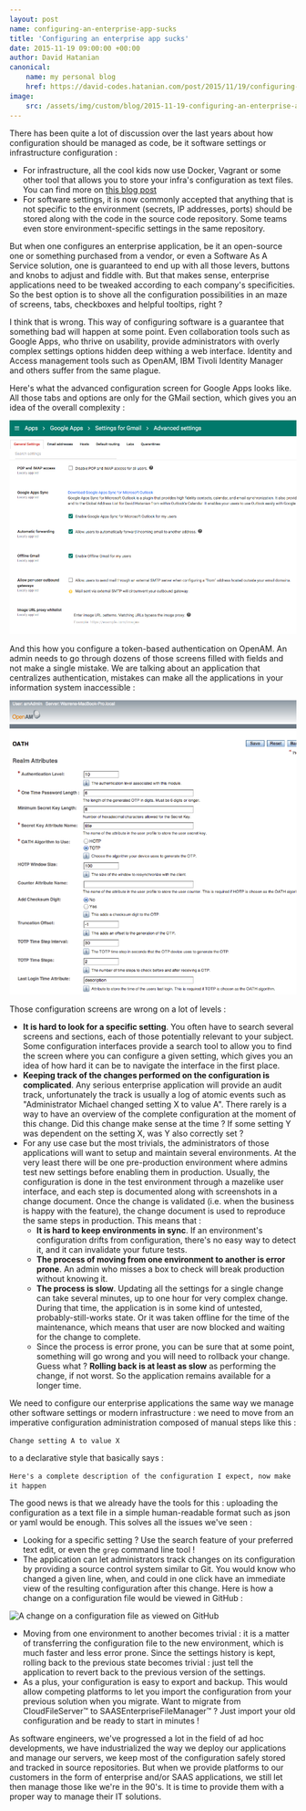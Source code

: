 ```yaml
---
layout: post
name: configuring-an-enterprise-app-sucks
title: 'Configuring an enterprise app sucks'
date: 2015-11-19 09:00:00 +00:00
author: David Hatanian
canonical:
    name: my personal blog
    href: https://david-codes.hatanian.com/post/2015/11/19/configuring-an-enterprise-app-sucks
image:
    src: /assets/img/custom/blog/2015-11-19-configuring-an-enterprise-app-sucks/asterix-and-obelix-passierschein38.jpg
---
```


There has been quite a lot of discussion over the last years about how configuration should be managed as code, be it software settings or infrastructure configuration :

 * For infrastructure, all the cool kids now use Docker, Vagrant or some other tool that allows you to store your infra's configuration as text files. You can find more on [this blog post](http://kief.com/infrastructure-as-code-versus-automation.html)
 * For software settings, it is now commonly accepted that anything that is not specific to the environment (secrets, IP addresses, ports) should be stored along with the code in the source code repository. Some teams even store environment-specific settings in the same repository.

But when one configures an enterprise application, be it an open-source one or something purchased from a vendor, or even a Software As A Service solution, one is guaranteed to end up with all those levers, buttons and knobs to adjust and fiddle with. But that makes sense, enterprise applications need to be tweaked according to each company's specificities. So the best option is to shove all the configuration possibilities in an maze of screens, tabs, checkboxes and helpful tooltips, right ?

I think that is wrong. This way of configuring software is a guarantee that something bad will happen at some point. Even collaboration tools such as Google Apps, who thrive on usability, provide administrators with overly complex settings options hidden deep withing a web interface. Identity and Access management tools such as OpenAM, IBM Tivoli Identity Manager and others suffer from the same plague.

Here's what the advanced configuration screen for Google Apps looks like. All those tabs and options are only for the GMail section, which gives you an idea of the overall complexity :

![Google Apps configuration screen](/assets/img/custom/blog/2015-11-19-configuring-an-enterprise-app-sucks/gmail.png "Google Apps configuration screen")

And this how you configure a token-based authentication on OpenAM. An admin needs to go through dozens of those screens filled with fields and not make a single mistake. We are talking about an application that centralizes authentication, mistakes can make all the applications in your information system inaccessible :

![OpenAM OATH configuration](/assets/img/custom/blog/2015-11-19-configuring-an-enterprise-app-sucks/openam.png "OpenAM OATH configuration")

Those configuration screens are wrong on a lot of levels :

 * **It is hard to look for a specific setting**. You often have to search several screens and sections, each of those potentially relevant to your subject. Some configuration interfaces provide a search tool to allow you to find the screen where you can configure a given setting, which gives you an idea of how hard it can be to navigate the interface in the first place.
 * **Keeping track of the changes performed on the configuration is complicated**. Any serious enterprise application will provide an audit track, unfortunately the track is usually a log of atomic events such as "Administrator Michael changed setting X to value A". There rarely is a way to have an overview of the complete configuration at the moment of this change. Did this change make sense at the time ? If some setting Y was dependent on the setting X, was Y also correctly set ?
 * For any use case but the most trivials, the administrators of those applications will want to setup and maintain several environments. At the very least there will be one pre-production environment where admins test new settings before enabling them in production. Usually, the configuration is done in the test environment through a mazelike user interface, and each step is documented along with screenshots in a change document. Once the change is validated (i.e. when the business is happy with the feature), the change document is used to reproduce the same steps in production. This means that :
   * **It is hard to keep environments in sync**. If an environment's configuration drifts from configuration, there's no easy way to detect it, and it can invalidate your future tests.
   * **The process of moving from one environment to another is error prone**. An admin who misses a box to check will break production without knowing it.
   * **The process is slow**. Updating all the settings for a single change can take several minutes, up to one hour for very complex change. During that time, the application is in some kind of untested, probably-still-works state. Or it was taken offline for the time of the maintenance, which means that user are now blocked and waiting for the change to complete.
   * Since the process is error prone, you can be sure that at some point, something will go wrong and you will need to rollback your change. Guess what ? **Rolling back is at least as slow** as performing the change, if not worst. So the application remains available for a longer time.

We need to configure our enterprise applications the same way we manage other software settings or modern infrastructure : we need to move from an imperative configuration administration composed of manual steps like this :

```Change setting A to value X```

to a declarative style that basically says :

```Here's a complete description of the configuration I expect, now make it happen```

The good news is that we already have the tools for this : uploading the configuration as a text file in a simple human-readable format such as json or yaml would be enough. This solves all the issues we've seen :

 * Looking for a specific setting ? Use the search feature of your preferred text edit, or even the `grep` command line tool !
 * The application can let administrators track changes on its configuration by providing a source control system similar to Git. You would know who changed a given line, when, and could in one click have an immediate view of the resulting configuration after this change. Here is how a change on a configuration file would be viewed in GitHub :

![A change on a configuration file as viewed on GitHub](/assets/img/custom/blog/2015-11-19-configuring-an-enterprise-app-sucks/config-diff.png "A change on a configuration file as viewed on GitHub")

 * Moving from one environment to another becomes trivial : it is a matter of transferring the configuration file to the new environment, which is much faster and less error prone. Since the settings history is kept, rolling back to the previous state becomes trivial : just tell the application to revert back to the previous version of the settings.
 * As a plus, your configuration is easy to export and backup. This would allow competing platforms to let you import the configuration from your previous solution when you migrate. Want to migrate from CloudFileServer&trade; to SAASEnterpriseFileManager&trade; ? Just import your old configuration and be ready to start in minutes !



As software engineers, we've progressed a lot in the field of ad hoc developments, we have industrialized the way we deploy our applications and manage our servers, we keep most of the configuration safely stored and tracked in source repositories. But when we provide platforms to our customers in the form of enterprise and/or SAAS applications, we still let then manage those like we're in the 90's. It is time to provide them with a proper way to manage their IT solutions.
